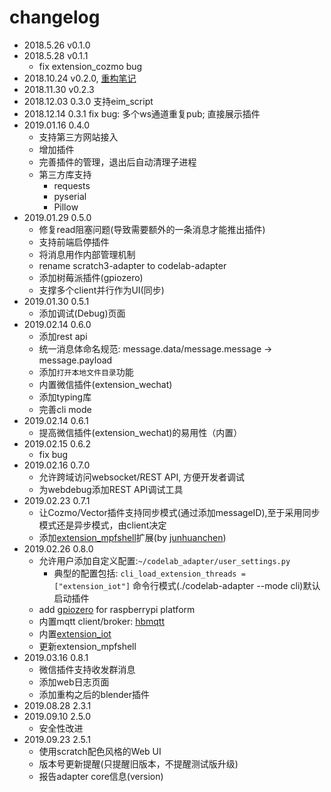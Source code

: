 # changelog
*  2018.5.26  v0.1.0
*  2018.5.28  v0.1.1
    *  fix extension_cozmo bug
*  2018.10.24 v0.2.0, [重构笔记](https://blog.just4fun.site/scratch3-adapter-refactoring-note.html)
*  2018.11.30 v0.2.3
*  2018.12.03 0.3.0 支持eim_script
*  2018.12.14 0.3.1 fix bug: 多个ws通道重复pub; 直接展示插件
*  2019.01.16 0.4.0
    *  支持第三方网站接入
    *  增加插件
    *  完善插件的管理，退出后自动清理子进程
    *  第三方库支持
        *  requests
        *  pyserial
        *  Pillow
*  2019.01.29 0.5.0
    *  修复read阻塞问题(导致需要额外的一条消息才能推出插件)
    *  支持前端启停插件
    *  将消息用作内部管理机制
    *  rename scratch3-adapter to codelab-adapter
    *  添加树莓派插件(gpiozero)
    *  支撑多个client并行作为UI(同步)
*  2019.01.30 0.5.1
    *  添加调试(Debug)页面
*  2019.02.14 0.6.0 
    *  添加rest api
    *  统一消息体命名规范: message.data/message.message -> message.payload
    *  添加`打开本地文件目录`功能
    *  内置微信插件(extension_wechat)
    *  添加typing库
    *  完善cli mode
*  2019.02.14 0.6.1
    *  提高微信插件(extension_wechat)的易用性（内置）
*  2019.02.15 0.6.2
    *  fix bug
*  2019.02.16 0.7.0
    *  允许跨域访问websocket/REST API, 方便开发者调试
    *  为webdebug添加REST API调试工具
*  2019.02.23 0.7.1
    *  让Cozmo/Vector插件支持同步模式(通过添加messageID),至于采用同步模式还是异步模式，由client决定
    *  添加[extension_mpfshell](https://github.com/Scratch3Lab/codelab_adapter_extensions/blob/master/extension_mpfshell.py)扩展(by [junhuanchen](https://github.com/junhuanchen))
*  2019.02.26 0.8.0
    *  允许用户添加自定义配置:`~/codelab_adapter/user_settings.py`
        *  典型的配置包括: `cli_load_extension_threads = ["extension_iot"]` 命令行模式(./codelab-adapter --mode cli)默认启动插件
    *  add [gpiozero](https://github.com/RPi-Distro/python-gpiozero) for raspberrypi platform
    *  内置mqtt client/broker: [hbmqtt](https://hbmqtt.readthedocs.io/en/latest/)
    *  内置[extension_iot](https://github.com/Scratch3Lab/codelab_adapter_extensions/blob/master/extension_iot.py)
    *  更新extension_mpfshell
*  2019.03.16 0.8.1
    *  微信插件支持收发群消息
    *  添加web日志页面
    *  添加重构之后的blender插件
*  2019.08.28 2.3.1
*  2019.09.10 2.5.0
    *  安全性改进
*  2019.09.23 2.5.1
    *  使用scratch配色风格的Web UI
    *  版本号更新提醒(只提醒旧版本，不提醒测试版升级)
    *  报告adapter core信息(version)